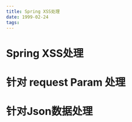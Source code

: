 ```yaml
---
title: Spring XSS处理
date: 1999-02-24
tags:
---
```


# Spring XSS处理

# 针对 request Param 处理



# 针对Json数据处理


